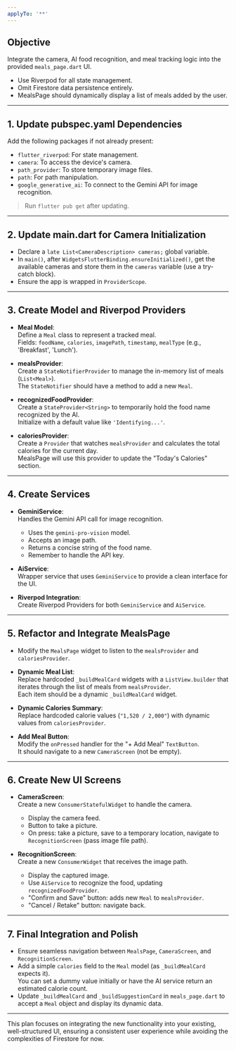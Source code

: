 ```yaml
---
applyTo: '**'
---
```


## Objective

Integrate the camera, AI food recognition, and meal tracking logic into the provided `meals_page.dart` UI.  
- Use Riverpod for all state management.
- Omit Firestore data persistence entirely.
- MealsPage should dynamically display a list of meals added by the user.

---

## 1. Update pubspec.yaml Dependencies

Add the following packages if not already present:
- `flutter_riverpod`: For state management.
- `camera`: To access the device's camera.
- `path_provider`: To store temporary image files.
- `path`: For path manipulation.
- `google_generative_ai`: To connect to the Gemini API for image recognition.

> Run `flutter pub get` after updating.

---

## 2. Update main.dart for Camera Initialization

- Declare a `late List<CameraDescription> cameras;` global variable.
- In `main()`, after `WidgetsFlutterBinding.ensureInitialized()`, get the available cameras and store them in the `cameras` variable (use a try-catch block).
- Ensure the app is wrapped in `ProviderScope`.

---

## 3. Create Model and Riverpod Providers

- **Meal Model**:  
    Define a `Meal` class to represent a tracked meal.  
    Fields: `foodName`, `calories`, `imagePath`, `timestamp`, `mealType` (e.g., 'Breakfast', 'Lunch').

- **mealsProvider**:  
    Create a `StateNotifierProvider` to manage the in-memory list of meals (`List<Meal>`).  
    The `StateNotifier` should have a method to add a new `Meal`.

- **recognizedFoodProvider**:  
    Create a `StateProvider<String>` to temporarily hold the food name recognized by the AI.  
    Initialize with a default value like `'Identifying...'`.

- **caloriesProvider**:  
    Create a `Provider` that watches `mealsProvider` and calculates the total calories for the current day.  
    MealsPage will use this provider to update the "Today's Calories" section.

---

## 4. Create Services

- **GeminiService**:  
    Handles the Gemini API call for image recognition.  
    - Uses the `gemini-pro-vision` model.
    - Accepts an image path.
    - Returns a concise string of the food name.
    - Remember to handle the API key.

- **AiService**:  
    Wrapper service that uses `GeminiService` to provide a clean interface for the UI.

- **Riverpod Integration**:  
    Create Riverpod Providers for both `GeminiService` and `AiService`.

---

## 5. Refactor and Integrate MealsPage

- Modify the `MealsPage` widget to listen to the `mealsProvider` and `caloriesProvider`.
- **Dynamic Meal List**:  
    Replace hardcoded `_buildMealCard` widgets with a `ListView.builder` that iterates through the list of meals from `mealsProvider`.  
    Each item should be a dynamic `_buildMealCard` widget.

- **Dynamic Calories Summary**:  
    Replace hardcoded calorie values (`"1,520 / 2,000"`) with dynamic values from `caloriesProvider`.

- **Add Meal Button**:  
    Modify the `onPressed` handler for the "+ Add Meal" `TextButton`.  
    It should navigate to a new `CameraScreen` (not be empty).

---

## 6. Create New UI Screens

- **CameraScreen**:  
    Create a new `ConsumerStatefulWidget` to handle the camera.  
    - Display the camera feed.
    - Button to take a picture.
    - On press: take a picture, save to a temporary location, navigate to `RecognitionScreen` (pass image file path).

- **RecognitionScreen**:  
    Create a new `ConsumerWidget` that receives the image path.  
    - Display the captured image.
    - Use `AiService` to recognize the food, updating `recognizedFoodProvider`.
    - "Confirm and Save" button: adds new `Meal` to `mealsProvider`.
    - "Cancel / Retake" button: navigate back.

---

## 7. Final Integration and Polish

- Ensure seamless navigation between `MealsPage`, `CameraScreen`, and `RecognitionScreen`.
- Add a simple `calories` field to the `Meal` model (as `_buildMealCard` expects it).  
    You can set a dummy value initially or have the AI service return an estimated calorie count.
- Update `_buildMealCard` and `_buildSuggestionCard` in `meals_page.dart` to accept a `Meal` object and display its dynamic data.

---

This plan focuses on integrating the new functionality into your existing, well-structured UI, ensuring a consistent user experience while avoiding the complexities of Firestore for now.

